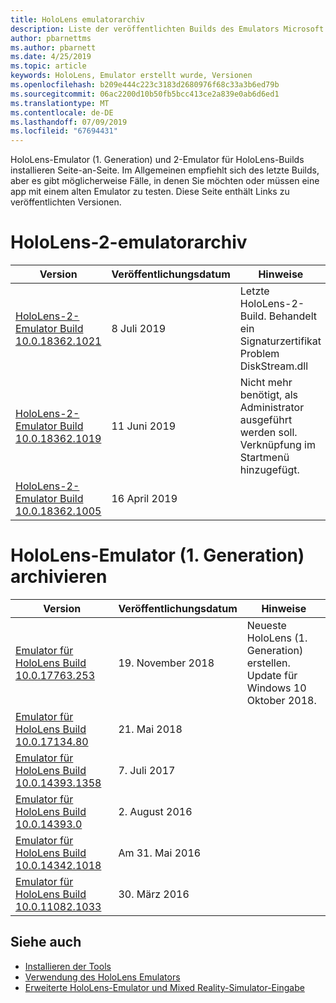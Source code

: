 ```yaml
---
title: HoloLens emulatorarchiv
description: Liste der veröffentlichten Builds des Emulators Microsoft HoloLens.
author: pbarnettms
ms.author: pbarnett
ms.date: 4/25/2019
ms.topic: article
keywords: HoloLens, Emulator erstellt wurde, Versionen
ms.openlocfilehash: b209e444c223c3183d2680976f68c33a3b6ed79b
ms.sourcegitcommit: 06ac2200d10b50fb5bcc413ce2a839e0ab6d6ed1
ms.translationtype: MT
ms.contentlocale: de-DE
ms.lasthandoff: 07/09/2019
ms.locfileid: "67694431"
---
```

HoloLens-Emulator (1. Generation) und 2-Emulator für HoloLens-Builds installieren Seite-an-Seite. Im Allgemeinen empfiehlt sich des letzte Builds, aber es gibt möglicherweise Fälle, in denen Sie möchten oder müssen eine app mit einem alten Emulator zu testen. Diese Seite enthält Links zu veröffentlichten Versionen.


# <a name="hololens-2-emulator-archive"></a>HoloLens-2-emulatorarchiv


|  Version |  Veröffentlichungsdatum |  Hinweise | 
|----------|----------|----------|
|  [HoloLens-2-Emulator Build 10.0.18362.1021](https://go.microsoft.com/fwlink/?linkid=2098508) | 8 Juli 2019 | Letzte HoloLens-2-Build.  Behandelt ein Signaturzertifikat Problem DiskStream.dll |
|  [HoloLens-2-Emulator Build 10.0.18362.1019](https://go.microsoft.com/fwlink/?linkid=2095316) | 11 Juni 2019 | Nicht mehr benötigt, als Administrator ausgeführt werden soll.  Verknüpfung im Startmenü hinzugefügt. |
|  [HoloLens-2-Emulator Build 10.0.18362.1005](https://go.microsoft.com/fwlink/?linkid=2087187) | 16 April 2019 |  |


# <a name="hololens-emulator-1st-gen-archive"></a>HoloLens-Emulator (1. Generation) archivieren


|  Version |  Veröffentlichungsdatum |  Hinweise | 
|----------|----------|----------|
|  [Emulator für HoloLens Build 10.0.17763.253](https://go.microsoft.com/fwlink/?linkid=2065980) | 19. November 2018 | Neueste HoloLens (1. Generation) erstellen. Update für Windows 10 Oktober 2018. |
|  [Emulator für HoloLens Build 10.0.17134.80](https://go.microsoft.com/fwlink/?linkid=874531) | 21. Mai 2018 | 
|  [Emulator für HoloLens Build 10.0.14393.1358](https://go.microsoft.com/fwlink/?linkid=852626) |  7\. Juli 2017 |
|  [Emulator für HoloLens Build 10.0.14393.0](http://go.microsoft.com/fwlink/?LinkID=823018) |  2\. August 2016 |
|  [Emulator für HoloLens Build 10.0.14342.1018](http://go.microsoft.com/fwlink/?LinkID=823018) |  Am 31. Mai 2016 |
|  [Emulator für HoloLens Build 10.0.11082.1033](http://go.microsoft.com/fwlink/?LinkID=724053) |  30. März 2016 |

## <a name="see-also"></a>Siehe auch
* [Installieren der Tools](install-the-tools.md)
* [Verwendung des HoloLens Emulators](using-the-hololens-emulator.md)
* [Erweiterte HoloLens-Emulator und Mixed Reality-Simulator-Eingabe](advanced-hololens-emulator-and-mixed-reality-simulator-input.md)
